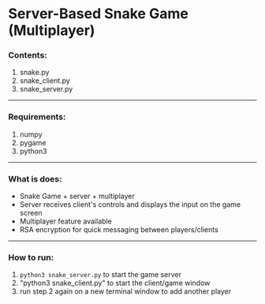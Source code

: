 # Server-Based Snake Game (Multiplayer)

### Contents:
1. snake.py
2. snake_client.py
3. snake_server.py

-----------------------------

### Requirements:

1. numpy
2. pygame
3. python3

----------------------------

### What is does:

- Snake Game + server + multiplayer
- Server receives client's controls and displays the input on the game screen
- Multiplayer feature available 
- RSA encryption for quick messaging between players/clients

---------------------------

### How to run:

1.  `python3 snake_server.py` to start the game server
2. "python3 snake_client.py" to start the client/game window
3. run step 2 again on a new terminal window to add another player


